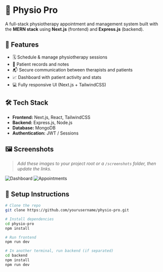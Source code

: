 # 🧠 Physio Pro

A full-stack physiotherapy appointment and management system built with the **MERN stack** using **Next.js** (frontend) and **Express.js** (backend).

## 🚀 Features

- 🗓️ Schedule & manage physiotherapy sessions
- 🧾 Patient records and notes
- 📬 Secure communication between therapists and patients
- 📈 Dashboard with patient activity and stats
- 💻 Fully responsive UI (Next.js + TailwindCSS)

## 🛠️ Tech Stack

- **Frontend:** Next.js, React, TailwindCSS
- **Backend:** Express.js, Node.js
- **Database:** MongoDB
- **Authentication:** JWT / Sessions

## 🖼️ Screenshots

> _Add these images to your project root or a `/screenshots` folder, then update the links._

![Dashboard](./screenshots/dashboard.png)
![Appointments](./screenshots/appointments.png)

## 🚧 Setup Instructions

```bash
# Clone the repo
git clone https://github.com/yourusername/physio-pro.git

# Install dependencies
cd physio-pro
npm install

# Run frontend
npm run dev

# In another terminal, run backend (if separated)
cd backend
npm install
npm run dev
